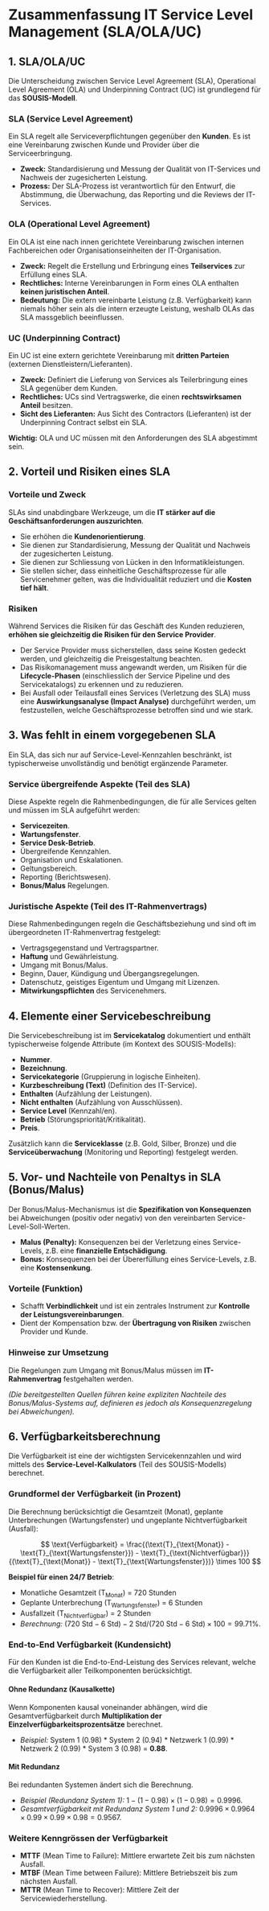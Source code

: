 
# Zusammenfassung IT Service Level Management (SLA/OLA/UC)

## 1. SLA/OLA/UC

Die Unterscheidung zwischen Service Level Agreement (SLA), Operational Level Agreement (OLA) und Underpinning Contract (UC) ist grundlegend für das **SOUSIS-Modell**.

### SLA (Service Level Agreement)
Ein SLA regelt alle Serviceverpflichtungen gegenüber den **Kunden**. Es ist eine Vereinbarung zwischen Kunde und Provider über die Serviceerbringung.

*   **Zweck:** Standardisierung und Messung der Qualität von IT-Services und Nachweis der zugesicherten Leistung.
*   **Prozess:** Der SLA-Prozess ist verantwortlich für den Entwurf, die Abstimmung, die Überwachung, das Reporting und die Reviews der IT-Services.

### OLA (Operational Level Agreement)
Ein OLA ist eine nach innen gerichtete Vereinbarung zwischen internen Fachbereichen oder Organisationseinheiten der IT-Organisation.

*   **Zweck:** Regelt die Erstellung und Erbringung eines **Teilservices** zur Erfüllung eines SLA.
*   **Rechtliches:** Interne Vereinbarungen in Form eines OLA enthalten **keinen juristischen Anteil**.
*   **Bedeutung:** Die extern vereinbarte Leistung (z.B. Verfügbarkeit) kann niemals höher sein als die intern erzeugte Leistung, weshalb OLAs das SLA massgeblich beeinflussen.

### UC (Underpinning Contract)
Ein UC ist eine extern gerichtete Vereinbarung mit **dritten Parteien** (externen Dienstleistern/Lieferanten).

*   **Zweck:** Definiert die Lieferung von Services als Teilerbringung eines SLA gegenüber dem Kunden.
*   **Rechtliches:** UCs sind Vertragswerke, die einen **rechtswirksamen Anteil** besitzen.
*   **Sicht des Lieferanten:** Aus Sicht des Contractors (Lieferanten) ist der Underpinning Contract selbst ein SLA.

**Wichtig:** OLA und UC müssen mit den Anforderungen des SLA abgestimmt sein.

## 2. Vorteil und Risiken eines SLA

### Vorteile und Zweck
SLAs sind unabdingbare Werkzeuge, um die **IT stärker auf die Geschäftsanforderungen auszurichten**.

*   Sie erhöhen die **Kundenorientierung**.
*   Sie dienen zur Standardisierung, Messung der Qualität und Nachweis der zugesicherten Leistung.
*   Sie dienen zur Schliessung von Lücken in den Informatikleistungen.
*   Sie stellen sicher, dass einheitliche Geschäftsprozesse für alle Servicenehmer gelten, was die Individualität reduziert und die **Kosten tief hält**.

### Risiken
Während Services die Risiken für das Geschäft des Kunden reduzieren, **erhöhen sie gleichzeitig die Risiken für den Service Provider**.

*   Der Service Provider muss sicherstellen, dass seine Kosten gedeckt werden, und gleichzeitig die Preisgestaltung beachten.
*   Das Risikomanagement muss angewandt werden, um Risiken für die **Lifecycle-Phasen** (einschliesslich der Service Pipeline und des Servicekatalogs) zu erkennen und zu reduzieren.
*   Bei Ausfall oder Teilausfall eines Services (Verletzung des SLA) muss eine **Auswirkungsanalyse (Impact Analyse)** durchgeführt werden, um festzustellen, welche Geschäftsprozesse betroffen sind und wie stark.

## 3. Was fehlt in einem vorgegebenen SLA

Ein SLA, das sich nur auf Service-Level-Kennzahlen beschränkt, ist typischerweise unvollständig und benötigt ergänzende Parameter.

### Service übergreifende Aspekte (Teil des SLA)
Diese Aspekte regeln die Rahmenbedingungen, die für alle Services gelten und müssen im SLA aufgeführt werden:

*   **Servicezeiten**.
*   **Wartungsfenster**.
*   **Service Desk-Betrieb**.
*   Übergreifende Kennzahlen.
*   Organisation und Eskalationen.
*   Geltungsbereich.
*   Reporting (Berichtswesen).
*   **Bonus/Malus** Regelungen.

### Juristische Aspekte (Teil des IT-Rahmenvertrags)
Diese Rahmenbedingungen regeln die Geschäftsbeziehung und sind oft im übergeordneten IT-Rahmenvertrag festgelegt:

*   Vertragsgegenstand und Vertragspartner.
*   **Haftung** und Gewährleistung.
*   Umgang mit Bonus/Malus.
*   Beginn, Dauer, Kündigung und Übergangsregelungen.
*   Datenschutz, geistiges Eigentum und Umgang mit Lizenzen.
*   **Mitwirkungspflichten** des Servicenehmers.

## 4. Elemente einer Servicebeschreibung

Die Servicebeschreibung ist im **Servicekatalog** dokumentiert und enthält typischerweise folgende Attribute (im Kontext des SOUSIS-Modells):

*   **Nummer**.
*   **Bezeichnung**.
*   **Servicekategorie** (Gruppierung in logische Einheiten).
*   **Kurzbeschreibung (Text)** (Definition des IT-Service).
*   **Enthalten** (Aufzählung der Leistungen).
*   **Nicht enthalten** (Aufzählung von Ausschlüssen).
*   **Service Level** (Kennzahl/en).
*   **Betrieb** (Störungspriorität/Kritikalität).
*   **Preis**.

Zusätzlich kann die **Serviceklasse** (z.B. Gold, Silber, Bronze) und die **Serviceüberwachung** (Monitoring und Reporting) festgelegt werden.

## 5. Vor- und Nachteile von Penaltys in SLA (Bonus/Malus)

Der Bonus/Malus-Mechanismus ist die **Spezifikation von Konsequenzen** bei Abweichungen (positiv oder negativ) von den vereinbarten Service-Level-Soll-Werten.

*   **Malus (Penalty):** Konsequenzen bei der Verletzung eines Service-Levels, z.B. eine **finanzielle Entschädigung**.
*   **Bonus:** Konsequenzen bei der Übererfüllung eines Service-Levels, z.B. eine **Kostensenkung**.

### Vorteile (Funktion)
*   Schafft **Verbindlichkeit** und ist ein zentrales Instrument zur **Kontrolle der Leistungsvereinbarungen**.
*   Dient der Kompensation bzw. der **Übertragung von Risiken** zwischen Provider und Kunde.

### Hinweise zur Umsetzung
Die Regelungen zum Umgang mit Bonus/Malus müssen im **IT-Rahmenvertrag** festgehalten werden.

*(Die bereitgestellten Quellen führen keine expliziten Nachteile des Bonus/Malus-Systems auf, definieren es jedoch als Konsequenzregelung bei Abweichungen).*

## 6. Verfügbarkeitsberechnung

Die Verfügbarkeit ist eine der wichtigsten Servicekennzahlen und wird mittels des **Service-Level-Kalkulators** (Teil des SOUSIS-Modells) berechnet.

### Grundformel der Verfügbarkeit (in Prozent)
Die Berechnung berücksichtigt die Gesamtzeit (Monat), geplante Unterbrechungen (Wartungsfenster) und ungeplante Nichtverfügbarkeit (Ausfall):

$$ \text{Verfügbarkeit} = \frac{(\text{T}_{\text{Monat}} - \text{T}_{\text{Wartungsfenster}}) - \text{T}_{\text{Nichtverfügbar}}}{(\text{T}_{\text{Monat}} - \text{T}_{\text{Wartungsfenster}})} \times 100 $$

**Beispiel für einen 24/7 Betrieb**:
*   Monatliche Gesamtzeit ($\text{T}_{\text{Monat}}$) = 720 Stunden
*   Geplante Unterbrechung ($\text{T}_{\text{Wartungsfenster}}$) = 6 Stunden
*   Ausfallzeit ($\text{T}_{\text{Nichtverfügbar}}$) = 2 Stunden
*   *Berechnung:* $(720 \text{ Std} - 6 \text{ Std}) - 2 \text{ Std} / (720 \text{ Std} - 6 \text{ Std}) \times 100 = 99.71\%$.

### End-to-End Verfügbarkeit (Kundensicht)
Für den Kunden ist die End-to-End-Leistung des Services relevant, welche die Verfügbarkeit aller Teilkomponenten berücksichtigt.

#### Ohne Redundanz (Kausalkette)
Wenn Komponenten kausal voneinander abhängen, wird die Gesamtverfügbarkeit durch **Multiplikation der Einzelverfügbarkeitsprozentsätze** berechnet.

*   *Beispiel:* System 1 (0.98) * System 2 (0.94) * Netzwerk 1 (0.99) * Netzwerk 2 (0.99) * System 3 (0.98) = **0.88**.

#### Mit Redundanz
Bei redundanten Systemen ändert sich die Berechnung.

*   *Beispiel (Redundanz System 1):* $1 - (1 - 0.98) \times (1 - 0.98) = 0.9996$.
*   *Gesamtverfügbarkeit mit Redundanz System 1 und 2:* $0.9996 \times 0.9964 \times 0.99 \times 0.99 \times 0.98 = 0.9567$.

### Weitere Kenngrössen der Verfügbarkeit
*   **MTTF** (Mean Time to Failure): Mittlere erwartete Zeit bis zum nächsten Ausfall.
*   **MTBF** (Mean Time between Failure): Mittlere Betriebszeit bis zum nächsten Ausfall.
*   **MTTR** (Mean Time to Recover): Mittlere Zeit der Servicewiederherstellung.